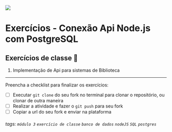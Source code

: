 ![](https://i.imgur.com/xG74tOh.png)

# Exercícios - Conexão Api Node.js com PostgreSQL

## Exercícios de classe 🏫

1. Implementação de Api para sistemas de Biblioteca

---

Preencha a checklist para finalizar os exercícios:

-   [ ] Executar `git clone` do seu fork no terminal para clonar o repositório, ou clonar de outra maneira
-   [ ] Realizar a atividade e fazer o `git push` para seu fork
-   [ ] Copiar a url do seu fork e enviar na plataforma

###### tags: `módulo 3` `exercício de classe` `banco de dados` `nodeJS` `SQL` `postgres`
